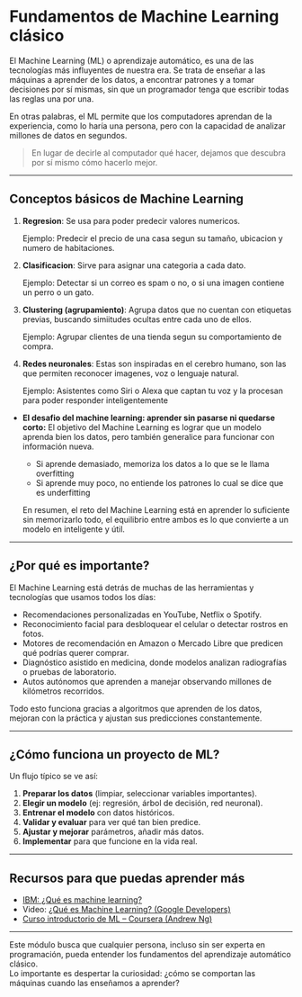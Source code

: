 # Fundamentos de Machine Learning clásico 

El Machine Learning (ML) o aprendizaje automático, es una de las tecnologías más influyentes de nuestra era.
Se trata de enseñar a las máquinas a aprender de los datos, a encontrar patrones y a tomar decisiones por sí mismas, sin que un programador tenga que escribir todas las reglas una por una.

En otras palabras, el ML permite que los computadores aprendan de la experiencia, como lo haría una persona, pero con la capacidad de analizar millones de datos en segundos.

>En lugar de decirle al computador qué hacer, dejamos que descubra por sí mismo cómo hacerlo mejor.

---

##  Conceptos básicos de Machine Learning
1. **Regresion**:
   Se usa para poder predecir valores numericos.

    Ejemplo: Predecir el precio de una casa segun su tamaño, ubicacion y numero de habitaciones.
3. **Clasificacion**:
   Sirve para asignar una categoria a cada dato.

    Ejemplo: Detectar si un correo es spam o no, o si una imagen contiene un perro o un gato.
5. **Clustering (agrupamiento)**:
   Agrupa datos que no cuentan con etiquetas previas, buscando simiitudes ocultas entre cada uno de ellos.
 
   Ejemplo: Agrupar clientes de una tienda segun su comportamiento de compra.
6. **Redes neuronales**:
   Estas son inspiradas en el cerebro humano, son las que permiten reconocer imagenes, voz o lenguaje natural.

   Ejemplo: Asistentes como Siri o Alexa que captan tu voz y la procesan para poder responder inteligentemente

- **El desafio del machine learning: aprender sin pasarse ni quedarse corto:**
   El objetivo del Machine Learning es lograr que un modelo aprenda bien los datos, pero también generalice para funcionar con información nueva.
   
   - Si aprende demasiado, memoriza los datos a lo que se le llama overfitting
   - Si aprende muy poco, no entiende los patrones lo cual se dice que es underfitting

   En resumen, el reto del Machine Learning está en aprender lo suficiente sin memorizarlo todo, el equilibrio entre ambos es lo que convierte a un modelo en          inteligente y útil.

---
## ¿Por qué es importante?
El Machine Learning está detrás de muchas de las herramientas y tecnologías que usamos todos los días:
- Recomendaciones personalizadas en YouTube, Netflix o Spotify.
- Reconocimiento facial para desbloquear el celular o detectar rostros en fotos.
- Motores de recomendación en Amazon o Mercado Libre que predicen qué podrías querer comprar.
- Diagnóstico asistido en medicina, donde modelos analizan radiografías o pruebas de laboratorio.
- Autos autónomos que aprenden a manejar observando millones de kilómetros recorridos.

Todo esto funciona gracias a algoritmos que aprenden de los datos, mejoran con la práctica y ajustan sus predicciones constantemente. 

---
## ¿Cómo funciona un proyecto de ML?
Un flujo típico se ve así:  

1. **Preparar los datos** (limpiar, seleccionar variables importantes).  
2. **Elegir un modelo** (ej: regresión, árbol de decisión, red neuronal).  
3. **Entrenar el modelo** con datos históricos.  
4. **Validar y evaluar** para ver qué tan bien predice.  
5. **Ajustar y mejorar** parámetros, añadir más datos.  
6. **Implementar** para que funcione en la vida real.  

---

## Recursos para que puedas aprender más
- [IBM: ¿Qué es machine learning?](https://www.ibm.com/mx-es/think/topics/machine-learning)
- Video: [¿Qué es Machine Learning? (Google Developers)](https://www.youtube.com/watch?v=ukzFI9rgwfU)  
- [Curso introductorio de ML – Coursera (Andrew Ng)](https://www.coursera.org/learn/machine-learning)  

---

Este módulo busca que cualquier persona, incluso sin ser experta en programación, pueda entender los fundamentos del aprendizaje automático clásico.  
Lo importante es despertar la curiosidad: ¿cómo se comportan las máquinas cuando las enseñamos a aprender?  
